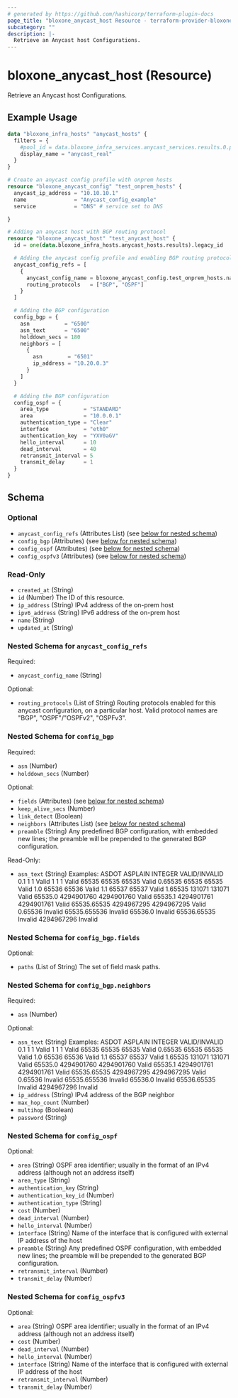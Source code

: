 ```yaml
---
# generated by https://github.com/hashicorp/terraform-plugin-docs
page_title: "bloxone_anycast_host Resource - terraform-provider-bloxone"
subcategory: ""
description: |-
  Retrieve an Anycast host Configurations.
---
```


# bloxone_anycast_host (Resource)

Retrieve an Anycast host Configurations.

## Example Usage

```terraform
data "bloxone_infra_hosts" "anycast_hosts" {
  filters = {
    #pool_id = data.bloxone_infra_services.anycast_services.results.0.pool_id
    display_name = "anycast_real"
  }
}

# Create an anycast config profile with onprem hosts
resource "bloxone_anycast_config" "test_onprem_hosts" {
  anycast_ip_address = "10.10.10.1"
  name               = "Anycast_config_example"
  service            = "DNS" # service set to DNS

}

# Adding an anycast host with BGP routing protocol
resource "bloxone_anycast_host" "test_anycast_host" {
  id = one(data.bloxone_infra_hosts.anycast_hosts.results).legacy_id

  # Adding the anycast config profile and enabling BGP routing protocol
  anycast_config_refs = [
    {
      anycast_config_name = bloxone_anycast_config.test_onprem_hosts.name
      routing_protocols   = ["BGP", "OSPF"]
    }
  ]

  # Adding the BGP configuration
  config_bgp = {
    asn           = "6500"
    asn_text      = "6500"
    holddown_secs = 180
    neighbors = [
      {
        asn        = "6501"
        ip_address = "10.20.0.3"
      }
    ]
  }

  # Adding the BGP configuration
  config_ospf = {
    area_type           = "STANDARD"
    area                = "10.0.0.1"
    authentication_type = "Clear"
    interface           = "eth0"
    authentication_key  = "YXV0aGV"
    hello_interval      = 10
    dead_interval       = 40
    retransmit_interval = 5
    transmit_delay      = 1
  }
}
```

<!-- schema generated by tfplugindocs -->
## Schema

### Optional

- `anycast_config_refs` (Attributes List) (see [below for nested schema](#nestedatt--anycast_config_refs))
- `config_bgp` (Attributes) (see [below for nested schema](#nestedatt--config_bgp))
- `config_ospf` (Attributes) (see [below for nested schema](#nestedatt--config_ospf))
- `config_ospfv3` (Attributes) (see [below for nested schema](#nestedatt--config_ospfv3))

### Read-Only

- `created_at` (String)
- `id` (Number) The ID of this resource.
- `ip_address` (String) IPv4 address of the on-prem host
- `ipv6_address` (String) IPv6 address of the on-prem host
- `name` (String)
- `updated_at` (String)

<a id="nestedatt--anycast_config_refs"></a>
### Nested Schema for `anycast_config_refs`

Required:

- `anycast_config_name` (String)

Optional:

- `routing_protocols` (List of String) Routing protocols enabled for this anycast configuration, on a particular host. Valid protocol names are "BGP", "OSPF"/"OSPFv2", "OSPFv3".


<a id="nestedatt--config_bgp"></a>
### Nested Schema for `config_bgp`

Required:

- `asn` (Number)
- `holddown_secs` (Number)

Optional:

- `fields` (Attributes) (see [below for nested schema](#nestedatt--config_bgp--fields))
- `keep_alive_secs` (Number)
- `link_detect` (Boolean)
- `neighbors` (Attributes List) (see [below for nested schema](#nestedatt--config_bgp--neighbors))
- `preamble` (String) Any predefined BGP configuration, with embedded new lines; the preamble will be prepended to the generated BGP configuration.

Read-Only:

- `asn_text` (String) Examples:     ASDOT        ASPLAIN     INTEGER     VALID/INVALID     0.1          1           1           Valid     1            1           1           Valid     65535        65535       65535       Valid     0.65535      65535       65535       Valid     1.0          65536       65536       Valid     1.1          65537       65537       Valid     1.65535      131071      131071      Valid     65535.0      4294901760  4294901760  Valid     65535.1      4294901761  4294901761  Valid     65535.65535  4294967295  4294967295  Valid      0.65536                              Invalid     65535.655536                         Invalid     65536.0                              Invalid     65536.65535                          Invalid                  4294967296              Invalid

<a id="nestedatt--config_bgp--fields"></a>
### Nested Schema for `config_bgp.fields`

Optional:

- `paths` (List of String) The set of field mask paths.


<a id="nestedatt--config_bgp--neighbors"></a>
### Nested Schema for `config_bgp.neighbors`

Required:

- `asn` (Number)

Optional:

- `asn_text` (String) Examples:     ASDOT        ASPLAIN     INTEGER     VALID/INVALID     0.1          1           1           Valid     1            1           1           Valid     65535        65535       65535       Valid     0.65535      65535       65535       Valid     1.0          65536       65536       Valid     1.1          65537       65537       Valid     1.65535      131071      131071      Valid     65535.0      4294901760  4294901760  Valid     65535.1      4294901761  4294901761  Valid     65535.65535  4294967295  4294967295  Valid      0.65536                              Invalid     65535.655536                         Invalid     65536.0                              Invalid     65536.65535                          Invalid                  4294967296              Invalid
- `ip_address` (String) IPv4 address of the BGP neighbor
- `max_hop_count` (Number)
- `multihop` (Boolean)
- `password` (String)



<a id="nestedatt--config_ospf"></a>
### Nested Schema for `config_ospf`

Optional:

- `area` (String) OSPF area identifier; usually in the format of an IPv4 address (although not an address itself)
- `area_type` (String)
- `authentication_key` (String)
- `authentication_key_id` (Number)
- `authentication_type` (String)
- `cost` (Number)
- `dead_interval` (Number)
- `hello_interval` (Number)
- `interface` (String) Name of the interface that is configured with external IP address of the host
- `preamble` (String) Any predefined OSPF configuration, with embedded new lines; the preamble will be prepended to the generated BGP configuration.
- `retransmit_interval` (Number)
- `transmit_delay` (Number)


<a id="nestedatt--config_ospfv3"></a>
### Nested Schema for `config_ospfv3`

Optional:

- `area` (String) OSPF area identifier; usually in the format of an IPv4 address (although not an address itself)
- `cost` (Number)
- `dead_interval` (Number)
- `hello_interval` (Number)
- `interface` (String) Name of the interface that is configured with external IP address of the host
- `retransmit_interval` (Number)
- `transmit_delay` (Number)

